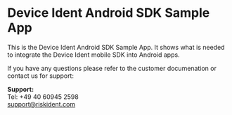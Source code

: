 # Device Ident Android SDK Sample App
This is the Device Ident Android SDK Sample App. It shows what is needed to integrate the Device Ident mobile SDK into Android apps. 

If you have any questions please refer to the customer documenation or contact us for support:

**Support:**  
Tel: +49 40 60945 2598  
support@riskident.com


